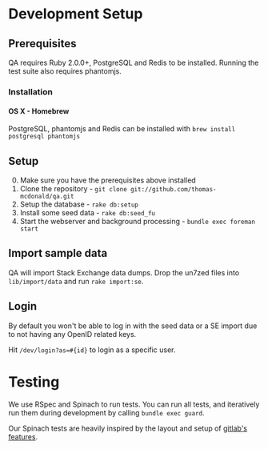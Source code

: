 # Development Setup

## Prerequisites

QA requires Ruby 2.0.0+, PostgreSQL and Redis to be installed. Running the test suite also requires
phantomjs.

### Installation

#### OS X - Homebrew

PostgreSQL, phantomjs and Redis can be installed with `brew install postgresql phantomjs`

## Setup

0. Make sure you have the prerequisites above installed
1. Clone the repository - `git clone git://github.com/thomas-mcdonald/qa.git`
2. Setup the database - `rake db:setup`
3. Install some seed data - `rake db:seed_fu`
4. Start the webserver and background processing - `bundle exec foreman start`

## Import sample data

QA will import Stack Exchange data dumps. Drop the un7zed files into
`lib/import/data` and run `rake import:se`.

## Login

By default you won't be able to log in with the seed data or a SE import due to
not having any OpenID related keys.

Hit `/dev/login?as=#{id}` to login as a specific user.


# Testing

We use RSpec and Spinach to run tests. You can run all tests, and iteratively
run them during development by calling `bundle exec guard`.

Our Spinach tests are heavily inspired by the layout and setup of
[gitlab's features][gitlabf].

[gitlabf]: https://github.com/gitlabhq/gitlabhq/tree/master/features